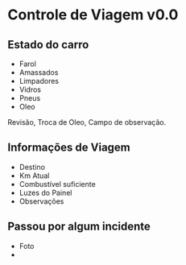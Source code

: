 # Controle de Viagem v0.0

## Estado do carro
* Farol
* Amassados
* Limpadores
* Vidros
* Pneus
* Oleo

Revisão, Troca de Oleo, Campo de observação.

## Informações de Viagem
* Destino
* Km Atual
* Combustível suficiente
* Luzes do Painel
* Observações

## Passou por algum incidente
* Foto
* 


